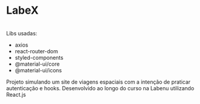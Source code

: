 # LabeX

<br/>
Libs usadas:
<ul>
<li>axios</li>
<li>react-router-dom</li>
<li>styled-components</li>
<li>@material-ui/core</li>
<li>@material-ui/icons</li>
</ul>


Projeto simulando um site de viagens espaciais com a intenção de praticar autenticação e hooks. Desenvolvido ao longo do curso na Labenu utilizando React.js
